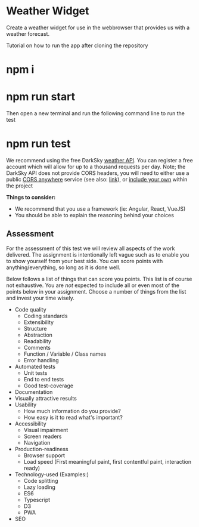 # Weather Widget

Create a weather widget for use in the webbrowser that provides us with a weather forecast.

Tutorial on how to run the app after cloning the repository
# npm i
# npm run start

Then open a new terminal and run the following command line to run the test
# npm run test

We recommend using the free DarkSky [weather API](https://darksky.net/dev).
You can register a free account which will allow for up to a thousand requests per day.
Note; the DarkSky API does not provide CORS headers, you will need to either use a public [CORS anywhere](https://cors-anywhere.herokuapp.com/) service (see also: [link](https://www.karolisram.com/cors-from-anywhere/)), or [include your own](https://www.npmjs.com/package/cors-anywhere) within the project

**Things to consider:**

* We recommend that you use a framework (ie: Angular, React, VueJS)
* You should be able to explain the reasoning behind your choices

## Assessment

For the assessment of this test we will review all aspects of the work delivered.
The assignment is intentionally left vague such as to enable you to show yourself from your best side.
You can score points with anything/everything, so long as it is done well.

Below follows a list of things that can score you points. This list is of course not exhaustive.
You are *not* expected to include all or even most of the points below in your assignment.
Choose a number of things from the list and invest your time wisely.

* Code quality
  * Coding standards
  * Extensibility
  * Structure
  * Abstraction
  * Readability
  * Comments
  * Function / Variable / Class names
  * Error handling
* Automated tests
  * Unit tests
  * End to end tests
  * Good test-coverage
* Documentation
* Visually attractive results
* Usability
  * How much information do you provide?
  * How easy is it to read what's important?
* Accessibility
  * Visual impairment
  * Screen readers
  * Navigation
* Production-readiness
  * Browser support
  * Load speed (First meaningful paint, first contentful paint, interaction ready)
* Technology-used (Examples:)
  * Code splitting
  * Lazy loading
  * ES6
  * Typescript
  * D3
  * PWA
* SEO
